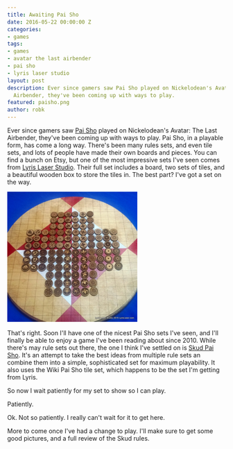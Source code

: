 ```yaml
---
title: Awaiting Pai Sho
date: 2016-05-22 00:00:00 Z
categories:
- games
tags:
- games
- avatar the last airbender
- pai sho
- lyris laser studio
layout: post
description: Ever since gamers saw Pai Sho played on Nickelodean's Avatar The Last
  Airbender, they've been coming up with ways to play.
featured: paisho.png
author: robk
---
```


Ever since gamers saw [Pai Sho](http://www.purplepawn.com/2010/09/pai-sho/) played on Nickelodean's Avatar: The Last Airbender, they've been coming up with ways to play. Pai Sho, in a playable form, has come a long way. There's been many rules sets, and even tile sets, and lots of people have made their own boards and pieces. You can find a bunch on Etsy, but one of the most impressive sets I've seen comes from [Lyris Laser Studio](http://lyrislaser.com/product/pai-sho-board/). Their full set includes a board, two sets of tiles, and a beautiful wooden box to store the tiles in. The best part? I've got a set on the way.

<img src="/images/paisho.jpg" alt="pai sho set" class="floatimageleft" width="300"/>


That's right. Soon I'll have one of the nicest Pai Sho sets I've seen, and I'll finally be able to enjoy a game I've been reading about since 2010. While there's may rule sets out there, the one I think I've settled on is [Skud Pai Sho](https://skudpaisho.wordpress.com). It's an attempt to take the best ideas from multiple rule sets an combine them into a simple, sophisticated set for maximum playability. It also uses the Wiki Pai Sho tile set, which happens to be the set I'm getting from Lyris.

So now I wait patiently for my set to show so I can play.

Patiently.

Ok. Not so patiently. I really can't wait for it to get here.

More to come once I've had a change to play. I'll make sure to get some good pictures, and a full review of the Skud rules.

